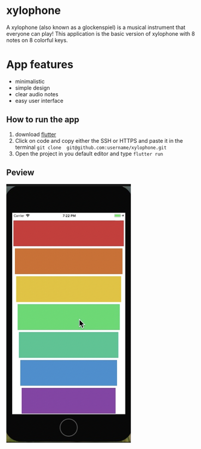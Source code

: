 # xylophone
A xylophone (also known as a glockenspiel) is a musical instrument that everyone can play!
This application is the basic version of xylophone with 8 notes on 8 colorful keys.

# App features
- minimalistic 
- simple design
- clear audio notes 
- easy user interface

## How to run the app
1. download [flutter](https://docs.flutter.dev/get-started/install)
2. Click on code and copy either the SSH or HTTPS and paste it in the terminal ```git clone  git@github.com:username/xylophone.git``` 
3. Open the project in you default editor and type ```flutter run``` 

## Peview 
![app image](https://github.com/thanmaisai/xylophone/blob/main/Screenshot%202022-07-30%20at%209.44.57%20AM.png)
